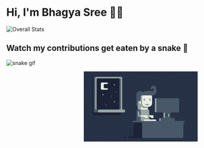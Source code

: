 

# Hi, I'm Bhagya Sree 👋😁
![Overall Stats](https://github-readme-stats.vercel.app/api?username=Azmeerabhagyasree&count_private=true&show_icons=true&hide=contribs)


## Watch my contributions get eaten by a snake 🐍
![snake gif](https://github.com/tanyarajhans/Actions/blob/output/github-contribution-grid-snake.svg)                                                                                                                                 





<img alt="Night Coding" src="https://raw.githubusercontent.com/AVS1508/AVS1508/master/assets/Night-Coding.gif" align="right"/>

